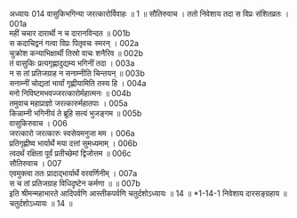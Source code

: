 अध्यायः 014
वासुकिभगिन्या जरत्कारोर्विवाहः ॥ 1 ॥
सौतिरुवाच ।
ततो निवेशाय तदा स विप्रः संशितव्रतः ।	001a  
महीं चचार दारार्थी न च दारानविन्दत ॥	001b  
स कदाचिद्वनं गत्वा विप्रः पितृवचः स्मरन् ।	002a  
चुक्रोश कन्याभिक्षार्थी तिस्रो वाचः शनैरिव ॥	002b  
तं वासुकिः प्रत्यगृह्णादुद्यम्य भगिनीं तदा ।	003a  
न स तां प्रतिजग्राह न सनाम्नीति चिन्तयन् ॥	003b  
सनाम्नीं चोद्यतां भार्यां गृह्णीयामिति तस्य हि ।	004a  
मनो निविष्टमभवज्जरत्कारोर्महात्मनः ॥	004b  
तमुवाच महाप्राज्ञो जरत्कारुर्महातपाः ।	005a  
किन्नाम्नी भगिनीयं ते ब्रूहि सत्यं भुजङ्गम ॥	005b  
वासुकिरुवाच ।	006  
जरत्कारो जरत्कारुः स्वसेयमनुजा मम ।	006a  
प्रतिगृह्णीष्व भार्यार्थे मया दत्तां सुमध्यमाम् ।	006b  
त्वदर्थं रक्षिता पूर्वं प्रतीच्छेमां द्विजोत्तम ॥	006c  
सौतिरुवाच ।	007  
एवमुक्त्वा ततः प्रादाद्भार्यार्थे वरवर्णिनीम् ।	007a  
स च तां प्रतिजग्राह विधिदृष्टेन कर्मणा ॥ ॥	007b  
इति श्रीमन्महाभारते आदिपर्वणि आस्तीकपर्वणि चतुर्दशोऽध्यायः ॥ 14 ॥
*1-14-1 निवेशाय दारसङ्ग्रहाय ॥ चतुर्दशोऽध्यायः ॥ 14 ॥

